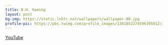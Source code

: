 ```yaml
---	
title: B.H. Gaming
layout: post	
bg-img: https://static.lnktr.net/wallpapers/wallpaper-08.jpg
profile-pic: https://pbs.twimg.com/profile_images/1361852374596395012/isM8He5__400x400.jpg
---	
```


  <div class="links">	
    <a href="https://gg.himpfen.com/" class="btn btn-outline-danger btn-lg btn-block">YouTube</a>
  </div>
